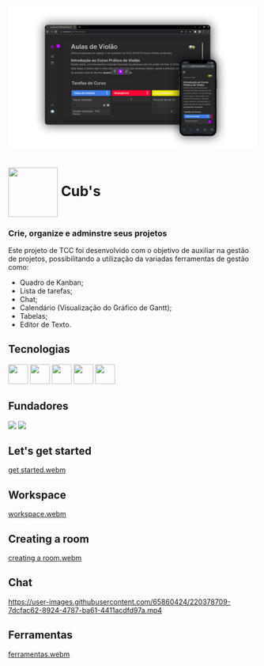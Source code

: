 ![img](https://github.com/Cub-s-Seu-gestor-de-tarefas/Front_cubs/raw/main/public/assets/Icons-Cubs/multplatform.png)

<h1><img src="https://avatars.githubusercontent.com/u/106358944?s=200&v=4" width="100" height="100" align="center" display="flex"/> Cub's</h1>



### Crie, organize e adminstre seus projetos
Este projeto de TCC foi desenvolvido com o objetivo de auxiliar na gestão de projetos, possibilitando a utilização da variadas ferramentas de gestão como:
- Quadro de Kanban;
- Lista de tarefas;
- Chat;
- Calendário (Visualização do Gráfico de Gantt);
- Tabelas;
- Editor de Texto.

## Tecnologias

<div display="flex">
  <img src="https://cdn.iconscout.com/icon/free/png-256/node-js-1174925.png" width="40" height="40" />
  <img src="https://seeklogo.com/images/N/next-js-icon-logo-EE302D5DBD-seeklogo.com.png" width="40" height="40" />
  <img src="https://www.freepnglogos.com/uploads/logo-mysql-png/logo-mysql-mysql-logo-png-images-are-download-crazypng-21.png" width="40" height="40" />
  <img src="https://d2eip9sf3oo6c2.cloudfront.net/tags/images/000/001/287/square_480/prismaHD.png" width="40" height="40" />
  <img src="https://cdn.worldvectorlogo.com/logos/styled-components-1.svg" width="40" height="40" />
</div>


## Fundadores

<div display="flex">
  <a href="https://github.com/heldermartins4"><img src="https://avatars.githubusercontent.com/u/87500661?v=4" width="100" heigh="100" /></a>
  <a href="https://github.com/Kaique-Eduardo-Lemes-Da-Silva-Cardoso"><img src="https://avatars.githubusercontent.com/u/65860424?v=4" width="100" heigh="100" /></a>
</div>

## Let's get started

[get started.webm](https://user-images.githubusercontent.com/65860424/220654394-518f02a8-206b-4b17-b1ad-aff74f70f434.webm)

## Workspace

[workspace.webm](https://user-images.githubusercontent.com/65860424/220400782-8f626e6a-7122-4a50-b5ab-bba718c0aefb.webm)

## Creating a room
[creating a room.webm](https://user-images.githubusercontent.com/65860424/220378411-52618ce8-65ae-4459-b486-a8665b4af8ae.webm)

## Chat
https://user-images.githubusercontent.com/65860424/220378709-7dcfac62-8924-4787-ba61-4411acdfd97a.mp4

## Ferramentas 

[ferramentas.webm](https://github.com/Cub-s-Seu-gestor-de-tarefas/Front_cubs/assets/65860424/9320903a-7872-4c97-bf34-397695a0f3f9)



